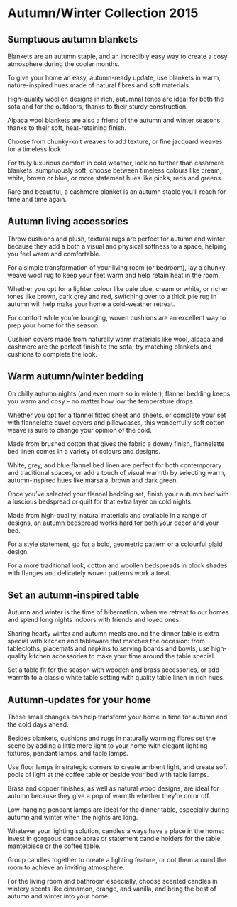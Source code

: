 Autumn/Winter Collection 2015
=============================

Sumptuous autumn blankets
-------------------------

Blankets are an autumn staple, and an incredibly easy way to create a cosy atmosphere during the cooler months.

To give your home an easy, autumn-ready update, use blankets in warm, nature-inspired hues made of natural fibres and soft materials.

High-quality woollen designs in rich, autumnal tones are ideal for both the sofa and for the outdoors, thanks to their sturdy construction.

Alpaca wool blankets are also a friend of the autumn and winter seasons thanks to their soft, heat-retaining finish.

Choose from chunky-knit weaves to add texture, or fine jacquard weaves for a timeless look.

For truly luxurious comfort in cold weather, look no further than cashmere blankets: sumptuously soft, choose between timeless colours like cream, white, brown or blue, or more statement hues like pinks, reds and greens.

Rare and beautiful, a cashmere blanket is an autumn staple you’ll reach for time and time again.

Autumn living accessories
-------------------------

Throw cushions and plush, textural rugs are perfect for autumn and winter because they add a both a visual and physical softness to a space, helping you feel warm and comfortable.

For a simple transformation of your living room (or bedroom), lay a chunky weave wool rug to keep your feet warm and help retain heat in the room.

Whether you opt for a lighter colour like pale blue, cream or white, or richer tones like brown, dark grey and red, switching over to a thick pile rug in autumn will help make your home a cold-weather retreat.

For comfort while you’re lounging, woven cushions are an excellent way to prep your home for the season.

Cushion covers made from naturally warm materials like wool, alpaca and cashmere are the perfect finish to the sofa; try matching blankets and cushions to complete the look.

Warm autumn/winter bedding
--------------------------

On chilly autumn nights (and even more so in winter), flannel bedding keeps you warm and cosy – no matter how low the temperature drops.

Whether you opt for a flannel fitted sheet and sheets, or complete your set with flannelette duvet covers and pillowcases, this wonderfully soft cotton weave is sure to change your opinion of the cold.

Made from brushed cotton that gives the fabric a downy finish, flannelette bed linen comes in a variety of colours and designs.

White, grey, and blue flannel bed linen are perfect for both contemporary and traditional spaces, or add a touch of visual warmth by selecting warm, autumn-inspired hues like marsala, brown and dark green.

Once you’ve selected your flannel bedding set, finish your autumn bed with a luscious bedspread or quilt for that extra layer on cold nights.

Made from high-quality, natural materials and available in a range of designs, an autumn bedspread works hard for both your décor and your bed.

For a style statement, go for a bold, geometric pattern or a colourful plaid design.

For a more traditional look, cotton and woollen bedspreads in block shades with flanges and delicately woven patterns work a treat.

Set an autumn-inspired table
----------------------------

Autumn and winter is the time of hibernation, when we retreat to our homes and spend long nights indoors with friends and loved ones.

Sharing hearty winter and autumn meals around the dinner table is extra special with kitchen and tableware that matches the occasion: from tablecloths, placemats and napkins to serving boards and bowls, use high-quality kitchen accessories to make your time around the table special.

Set a table fit for the season with wooden and brass accessories, or add warmth to a classic white table setting with quality table linen in rich hues.

Autumn-updates for your home
----------------------------

These small changes can help transform your home in time for autumn and the cold days ahead.

Besides blankets, cushions and rugs in naturally warming fibres set the scene by adding a little more light to your home with elegant lighting fixtures, pendant lamps, and table lamps.

Use floor lamps in strategic corners to create ambient light, and create soft pools of light at the coffee table or beside your bed with table lamps.

Brass and copper finishes, as well as natural wood designs, are ideal for autumn because they give a pop of warmth whether they’re on or off.

Low-hanging pendant lamps are ideal for the dinner table, especially during autumn and winter when the nights are long.

Whatever your lighting solution, candles always have a place in the home: invest in gorgeous candelabras or statement candle holders for the table, mantelpiece or the coffee table.

Group candles together to create a lighting feature, or dot them around the room to achieve an inviting atmosphere.

For the living room and bathroom especially, choose scented candles in wintery scents like cinnamon, orange, and vanilla, and bring the best of autumn and winter into your home.
